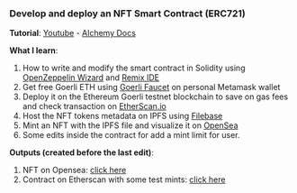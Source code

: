 ### Develop and deploy an NFT Smart Contract (ERC721)

**Tutorial**: [Youtube](https://www.youtube.com/watch?v=veBu03A6ptw) - [Alchemy Docs](https://docs.alchemy.com/docs/1-how-to-develop-an-nft-smart-contract-erc721-with-alchemy)

**What I learn**:

1. How to write and modify the smart contract in Solidity using [OpenZeppelin Wizard](https://docs.openzeppelin.com/contracts/4.x/wizard) and [Remix IDE](https://remix.ethereum.org/)
2. Get free Goerli ETH using [Goerli Faucet](https://goerlifaucet.com/) on personal Metamask wallet
3. Deploy it on the Ethereum Goerli testnet blockchain to save on gas fees and check transaction on [EtherScan.io](https://etherscan.io/)
4. Host the NFT tokens metadata on IPFS using [Filebase](https://filebase.com/)
5. Mint an NFT with the IPFS file and visualize it on [OpenSea](https://opensea.io/)
6. Some edits inside the contract for add a mint limit for user.

**Outputs (created before the last edit)**:

1. NFT on Opensea: [click here](https://testnets.opensea.io/assets/goerli/0x8e3ac11e85004c4013d3bda0d03292951887a12c/0)
2. Contract on Etherscan with some test mints: [click here](https://goerli.etherscan.io/address/0x8e3ac11e85004c4013d3bda0d03292951887a12c)
